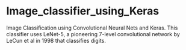 # Image_classifier_using_Keras
Image Classification using Convolutional Neural Nets and Keras. This classifier uses LeNet-5, a pioneering 7-level convolutional network by LeCun et al in 1998 that classifies digits. 

